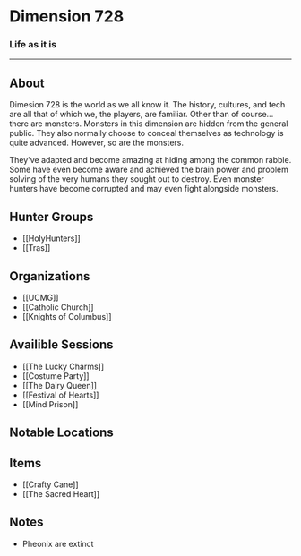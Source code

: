 # Dimension 728
### Life as it is
---
## About
Dimesion 728 is the world as we all know it. The history, cultures, and tech are all that of which we, the players, are familiar. Other than of course... there are monsters. Monsters in this dimension are hidden from the general public. They also normally choose to conceal themselves as technology is quite advanced. However, so are the monsters.

They've adapted and become amazing at hiding among the common rabble. Some have even become aware and achieved the brain power and problem solving of the very humans they sought out to destroy. Even monster hunters have become corrupted and may even fight alongside monsters.

## Hunter Groups
- [[HolyHunters]]
- [[Tras]]

## Organizations
- [[UCMG]]
- [[Catholic Church]]
- [[Knights of Columbus]]

## Availible Sessions
- [[The Lucky Charms]]
- [[Costume Party]]
- [[The Dairy Queen]]
- [[Festival of Hearts]]
- [[Mind Prison]]

## Notable Locations

## Items
- [[Crafty Cane]]
- [[The Sacred Heart]]

## Notes
- Pheonix are extinct